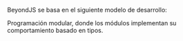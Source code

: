 BeyondJS se basa en el siguiente modelo de desarrollo:

Programación modular, donde los módulos implementan su comportamiento basado en tipos.
